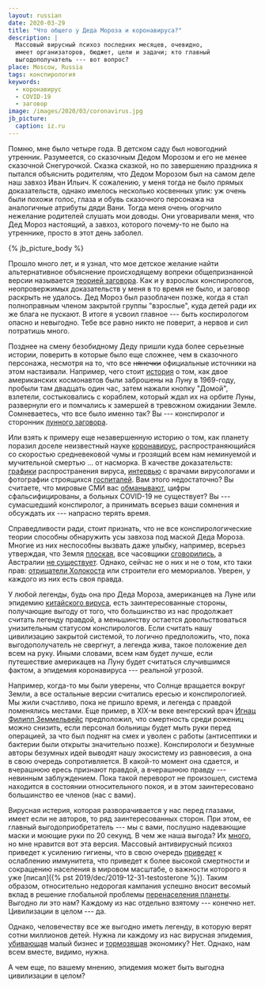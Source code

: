 ```yaml
---
layout: russian
date: 2020-03-29
title: "Что общего у Деда Мороза и коронавируса?"
description: |
  Массовый вирусный психоз последних месяцев, очевидно,
  имеет организаторов, бюджет, цели и задачи; кто главный
  выгодополучатель --- вот вопрос?
place: Moscow, Russia
tags: конспирология
keywords:
  - коронавирус
  - COVID-19
  - заговор
image: /images/2020/03/coronavirus.jpg
jb_picture:
  caption: iz.ru
---
```


Помню, мне было четыре года. В детском саду был новогодний утренник.
Разумеется, со сказочным Дедом Морозом и его не менее сказочной Снегурочкой.
Сказка сказкой, но по завершению праздника я пытался объяснить
родителям, что Дедом Морозом был на самом деле наш завхоз Иван Ильич.
К сожалению, у меня тогда не было прямых доказательств, однако
имелось несколько косвенных улик: уж очень были похожи голос, глаза и обувь сказочного персонажа
на аналогичные атрибуты дяди Вани. Тогда меня очень огорчило нежелание
родителей слушать мои доводы. Они уговаривали меня, что Дед Мороз настоящий,
а завхоз, которого почему-то не было на утреннике, просто в этот день заболел.

<!--more-->

{% jb_picture_body %}

Прошло много лет, и я узнал, что мое детское желание найти альтернативное объяснение происходящему
вопреки общепризнанной версии называется
[теорией заговора](https://ru.wikipedia.org/wiki/%D0%A2%D0%B5%D0%BE%D1%80%D0%B8%D1%8F_%D0%B7%D0%B0%D0%B3%D0%BE%D0%B2%D0%BE%D1%80%D0%B0).
Как и у взрослых конспирологов, неопровержимых доказательств у меня в то время не было,
и заговор раскрыть не удалось. Дед Мороз был разоблачен позже, когда я стал полноправным членом
закрытой группы "взрослые", куда детей ради их же блага не пускают. В итоге я усвоил главное ---
быть коспирологом опасно и невыгодно. Тебе все равно никто не поверит, а нервов
и сил потратишь много.

Позднее на смену безобидному Деду пришли куда более серьезные истории, поверить
в которые было еще сложнее, чем в сказочного персонажа, несмотря на то, что все ~~нянечки~~
официальные источники на этом настаивали. Например, чего стоит
[история](https://ru.wikipedia.org/wiki/%D0%90%D0%BF%D0%BE%D0%BB%D0%BB%D0%BE%D0%BD-11#%D0%92%D0%B7%D0%BB%D1%91%D1%82_%D1%81_%D0%9B%D1%83%D0%BD%D1%8B_%D0%B8_%D1%81%D1%82%D1%8B%D0%BA%D0%BE%D0%B2%D0%BA%D0%B0)
о том, как двое американских космонавтов были заброшены на Луну в 1969-году, пробыли
там двадцать один час, затем нажали кнопку "Домой", взлетели, состыковались
с кораблем, который ждал их на орбите Луны, развернули его и помчались к
замершей в тревожном ожидании Земле. Сомневаетесь, что все было именно так?
Вы --- конспиролог и сторонник [лунного заговора](https://ru.wikipedia.org/wiki/%D0%9B%D1%83%D0%BD%D0%BD%D1%8B%D0%B9_%D0%B7%D0%B0%D0%B3%D0%BE%D0%B2%D0%BE%D1%80).

Или взять к примеру еще незавершенную историю о том, как планету
поразил доселе неизвестный науке [коронавирус](https://ru.wikipedia.org/wiki/%D0%9A%D0%BE%D1%80%D0%BE%D0%BD%D0%B0%D0%B2%D0%B8%D1%80%D1%83%D1%81%D1%8B),
распространяющийся со скоростью средневековой
чумы и грозящий всем нам неминуемой и мучительной смертью ... от насморка.
В качестве доказательств: [графики](https://tass.ru/obschestvo/7934543) распространения вируса,
[интервью](https://iz.ru/991156/2020-03-25/rossiiskii-virusolog-sprognoziroval-sroki-okonchaniia-vspyshki-koronavirusa)
с врачами вирусологами и фотографии строящихся [госпиталей](https://ria.ru/20200327/1569224940.html).
Вам этого недостаточно? Вы считаете, что мировые СМИ вас [обманывают](https://www.youtube.com/watch?v=0pvR6tN4SOY),
цифры сфальсифицированы, а больных COVID-19 не существует? Вы --- сумасшедший конспиролог, а принимать
всерьез ваши сомнения и обсуждать их --- напрасно терять время.

Справедливости ради, стоит признать, что не все конспирологические теории способны
обнаружить усы завхоза под маской Деда Мороза. Многие из них неспособны вызвать
даже улыбку, например, всерьез утверждая, что
Земля [плоская](https://www.mirf.ru/science/ploskaya-zemlya),
все часовщики [сговорились](https://masterok.livejournal.com/1648005.html),
а Австралии [не существует](https://www.eg.ru/society/64240/). Однако, сейчас
не о них и не о том, кто таки прав:
[отрицатели Холокоста](https://ru.wikipedia.org/wiki/%D0%9E%D1%82%D1%80%D0%B8%D1%86%D0%B0%D0%BD%D0%B8%D0%B5_%D0%A5%D0%BE%D0%BB%D0%BE%D0%BA%D0%BE%D1%81%D1%82%D0%B0)
или строители его мемориалов. Уверен, у каждого из них есть своя правда.

У любой легенды, будь она про Деда Мороза, американцев на Луне или
эпидемию [китайского вируса](https://edition.cnn.com/2020/03/17/politics/trump-china-coronavirus/index.html),
есть заинтересованные стороны, получающие выгоду от того,
что большинство из нас продолжает считать легенду правдой, а меньшинству
остается довольствоваться унизительным статусом конспирологов. Если считать
нашу цивилизацию закрытой системой, то логично предположить,
что, пока выгодополучатель не свергнут, а легенда жива,
такое положение дел всем на руку. Иными словами, всем нам будет лучше,
если путешествие америкацев на Луну будет считаться случившимся фактом,
а эпидемия коронавируса --- реальной угрозой.

Например, когда-то мы были уверены, что Солнце вращается вокруг Земли, а все остальные версии
считались ересью и конспирологией. Мы жили счастливо, пока не пришло время, и легенда с правдой поменялись
местами. Еще пример, в XIX-м веке венгерский врач [Игнац Филипп Земмельвейс](https://ru.wikipedia.org/wiki/%D0%97%D0%B5%D0%BC%D0%BC%D0%B5%D0%BB%D1%8C%D0%B2%D0%B5%D0%B9%D1%81,_%D0%98%D0%B3%D0%BD%D0%B0%D1%86_%D0%A4%D0%B8%D0%BB%D0%B8%D0%BF%D0%BF)
предположил, что смертность среди рожениц можно снизить, если персонал больницы будет
мыть руки перед операцией, за что был поднят на смех и уволен с работы
(антисептики и бактерии были открыты значительно позже). Конспирологи
и безумные авторы безумных идей выводят нашу экосистему из равновесия,
а она в свою очередь сопротивляется. В какой-то момент она сдается, и вчерашнюю ересь
признают правдой, а вчерашнюю правду --- невинным заблуждением. Пока
такой переворот не произошел, система находится в состоянии относительного
покоя, и в этом заинтересовано большинство ее членов (нас с вами).

Вирусная истерия, которая разворачивается у нас перед глазами, имеет
если не авторов, то ряд заинтересованных сторон. При этом, ее главный выгодоприобретатель ---
мы с вами, послушно надевающие маски и моющие руки по 20 секунд. В чем же наша выгода?
Их [много](https://www.youtube.com/watch?v=rOco69DY_Hc),
но мне нравится вот эта версия. Массовый антивирусный психоз
приведет к усилению гигиены, что в свою очередь
[приведет](https://www.litres.ru/bert-ehgartner-15995/krah-gigieny-kak-voyna-s-mikrobami-unichtozhaet-nash/chitat-onlayn/)
к ослаблению иммунитета,
что приведет к более высокой смертности и сокращению населения
в мировом масштабе, о важности которого я уже [писал]({% pst 2019/dec/2019-12-31-testosterone %}). Таким образом,
относительно недорогая кампания успешно вносит весомый вклад в
решение глобальной проблемы [перенаселения планеты](https://ru.wikipedia.org/wiki/%D0%9F%D0%B5%D1%80%D0%B5%D0%BD%D0%B0%D1%81%D0%B5%D0%BB%D0%B5%D0%BD%D0%B8%D0%B5).
Выгодно ли это нам?
Каждому из нас отдельно взятому --- конечно нет. Цивилизации в целом --- да.

Однако, человечеству все же выгодно иметь легенду, в которую верят
сотни миллионов детей. Нужна ли каждому из нас вирусная эпидемия,
[убивающая](https://www.forbes.ru/karera-i-svoy-biznes/395715-nam-ostalos-neskolko-nedel-kak-koronavirus-ubivaet-malyy-biznes-v-rossii)
малый бизнес и
[тормозящая](https://www.dw.com/ru/%D0%BA%D0%BE%D1%80%D0%BE%D0%BD%D0%B0%D0%B2%D0%B8%D1%80%D1%83%D1%81-%D0%B2%D1%8B%D0%B7%D0%B2%D0%B0%D0%BB-%D1%80%D0%B5%D0%BA%D0%BE%D1%80%D0%B4%D0%BD%D1%8B%D0%B9-%D0%BE%D0%B1%D0%B2%D0%B0%D0%BB-%D1%8D%D0%BA%D0%BE%D0%BD%D0%BE%D0%BC%D0%B8%D0%BA%D0%B8-%D0%BA%D0%B8%D1%82%D0%B0%D1%8F/a-52789317)
экономику? Нет. Однако, нам всем вместе, видимо, нужна.

А чем еще, по вашему мнению, эпидемия может быть выгодна цивилизации в целом?
